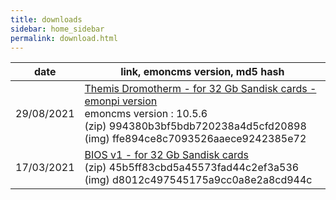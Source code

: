 ```yaml
---
title: downloads
sidebar: home_sidebar
permalink: download.html
---
```

date | link, emoncms version, md5 hash
--|--
29/08/2021 | [Themis Dromotherm - for 32 Gb Sandisk cards - emonpi version](https://drive.google.com/uc?id=1o1-fPAVir6RJTm3YXmyQrn6phPwarYOV&export=download) <br> emoncms version : 10.5.6 <br> (zip) 994380b3bf5bdb720238a4d5cfd20898 <br> (img) ffe894ce8c7093526aaece9242385e72
17/03/2021 | [BIOS v1 - for 32 Gb Sandisk cards](https://drive.google.com/uc?id=1bupTvF8wL5hlDbqJBezgZWMwG7fgJnfB&export=download) <br> (zip) 45b5ff83cbd5a45573fad44c2ef3a536 <br> (img) d8012c497545175a9cc0a8e2a8cd944c
